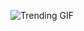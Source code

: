 
<!-- GIF_SECTION -->
![Trending GIF](https://media0.giphy.com/media/v1.Y2lkPThiYjIxNzcyeHFlZW9oMDhmMXZybHlubG05cXd2ZnJ3M3E3Z3doZGVhZ3JxYWNsOCZlcD12MV9naWZzX3NlYXJjaCZjdD1n/wQAbcl6iDnawokpLj9/giphy.gif)
<!-- END_GIF_SECTION -->
